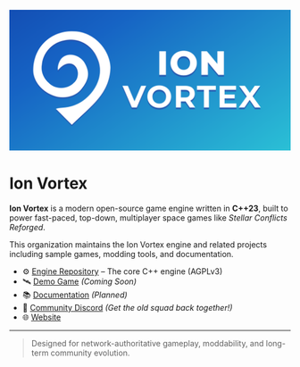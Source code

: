 <p align="center">
  <img src="https://raw.githubusercontent.com/ion-vortex/engine/refs/heads/main/docs/assets/ion-vortex-banner.svg" width="800" alt="Ion Vortex logo" />
</p>

# Ion Vortex

**Ion Vortex** is a modern open-source game engine written in **C++23**, built to power fast-paced, top-down, multiplayer space games like *Stellar Conflicts Reforged*.

This organization maintains the Ion Vortex engine and related projects including sample games, modding tools, and documentation.

- ⚙️ [Engine Repository](https://github.com/ion-vortex/engine) – The core C++ engine (AGPLv3)
- 🛰️ [Demo Game](https://stellarconflicts.com/) *(Coming Soon)*
- 📚 [Documentation](https://ionvortex.com/docs) *(Planned)*
- 💬 [Community Discord](https://discord.gg/ePmavAE) *(Get the old squad back together!)*
- 🌐 [Website](https://ionvortex.com)

---

> Designed for network-authoritative gameplay, moddability, and long-term community evolution.

